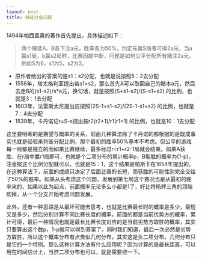 ```yaml
---
layout: post
title: 赌徒分金问题
---
```


1494年帕西里奥的著作首先提出，具体描述如下：

> 两个赌徒A、B各下注a元，胜率各为50%，约定先赢S局者可得2a元，当a赢s1局，b赢s2局时，比赛因故中断，问题是如何公平分配所有赌注2a元。例如S为6，s1为5，s2为2。

- 原作者给出的答案的是s1：s2分配，也就是说按照5：2去分配
- 1556年，塔太格利亚提出若s1>s2，那么首先A可以取回自己的赌本a元，然后去走B的(s1-s2)/s*a元，换句话，就是按照(S+s1-s2)/(S-s1+s2) 的比例，也就是3：1去分配
- 1603年，法雷斯太尼提出应按照(2S-1+s1-s2)/(2S-1-s1+s2) 的比例，也就是7：4去分配
- 1539年，卡丹诺记r=S-s提出按r2(r2+1)/r1(r1+1) 的比例，也就是10：1去分配

这里要明晰的是期望与概率的关系，前面几种算法除了卡丹诺的都根据的是既成事实也就是经验来判断分配比例，那个最初的胜率50%基本不考虑。但公平的游戏每一局都是独立的而如果比赛继续，最多经过r=r1+r2-1局就会结束。如果A获胜，在r局中赢r1局即可，也就是个二项分布的累计概率p，B取胜的概率为(1-p)，注金按这个比例分配就可以，也就是15：1，这个结果是帕斯卡在1654年提出的。在这种算法下，前面的成绩只决定了后面比赛的长短，而获胜的可能性则完全交给了50%的胜率。如果从头考虑这个问题，发展到第七局这个赛况也是从最初的胜率来的，如果以此为起点，前面概率无论多么小都是1了，好比将杨辉三角的顶端砍掉，从一个分支开始考虑问题发展。

此外，还有一种思路是从最坏可能去思考，也就是比赛最长时的概率是多少，最短又是多少，然后分别计算不同比赛长度的概率，前面的都是当前优势方的概率，累计可得，最后一种情况也就是最长比赛长度对应的是当前劣势方取胜的概率，其实只要算出这个数p，1-p就可以得到答案了。同时我们知道，最后一次必然是劣势方取胜，所以这个概率分布有点类似几何分布，其实这是负二项分布，几何分布只是它的一个特例。那么这种计算方法有什么应用呢？因为计算的是最长距离，可以用在时间估计上，当然二项分布也可以，就是需要绕一下。